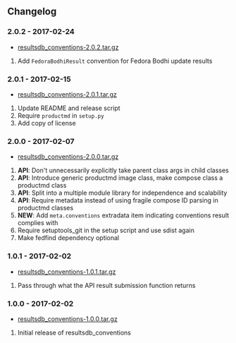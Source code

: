 ## Changelog

### 2.0.2 - 2017-02-24

*   [resultsdb_conventions-2.0.2.tar.gz](https://files.pythonhosted.org/packages/source/r/resultsdb-conventions/resultsdb_conventions-2.0.2.tar.gz)

1.  Add `FedoraBodhiResult` convention for Fedora Bodhi update results

### 2.0.1 - 2017-02-15

*   [resultsdb_conventions-2.0.1.tar.gz](https://files.pythonhosted.org/packages/source/r/resultsdb-conventions/resultsdb_conventions-2.0.1.tar.gz)

1.  Update README and release script
2.  Require `productmd` in `setup.py`
3.  Add copy of license

### 2.0.0 - 2017-02-07

*   [resultsdb_conventions-2.0.0.tar.gz](https://files.pythonhosted.org/packages/source/r/resultsdb-conventions/resultsdb_conventions-2.0.0.tar.gz)

1.  **API**: Don't unnecessarily explicitly take parent class args in child classes
2.  **API**: Introduce generic productmd image class, make compose class a productmd class
3.  **API**: Split into a multiple module library for independence and scalability
4.  **API**: Require metadata instead of using fragile compose ID parsing in productmd classes
5.  **NEW**: Add `meta.conventions` extradata item indicating conventions result complies with
6.  Require setuptools_git in the setup script and use sdist again
7.  Make fedfind dependency optional

### 1.0.1 - 2017-02-02

*   [resultsdb_conventions-1.0.1.tar.gz](https://files.pythonhosted.org/packages/source/r/resultsdb-conventions/resultsdb_conventions-1.0.1.tar.gz)

1.  Pass through what the API result submission function returns

### 1.0.0 - 2017-02-02

*   [resultsdb_conventions-1.0.0.tar.gz](https://files.pythonhosted.org/packages/source/r/resultsdb-conventions/resultsdb_conventions-1.0.0.tar.gz)

1.  Initial release of resultsdb_conventions
